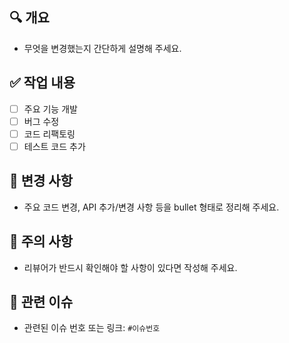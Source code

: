 ## 🔍 개요
- 무엇을 변경했는지 간단하게 설명해 주세요.

## ✅ 작업 내용
- [ ] 주요 기능 개발
- [ ] 버그 수정
- [ ] 코드 리팩토링
- [ ] 테스트 코드 추가

## 📌 변경 사항
- 주요 코드 변경, API 추가/변경 사항 등을 bullet 형태로 정리해 주세요.

## 🚨 주의 사항
- 리뷰어가 반드시 확인해야 할 사항이 있다면 작성해 주세요.

## 📎 관련 이슈
- 관련된 이슈 번호 또는 링크: `#이슈번호`
